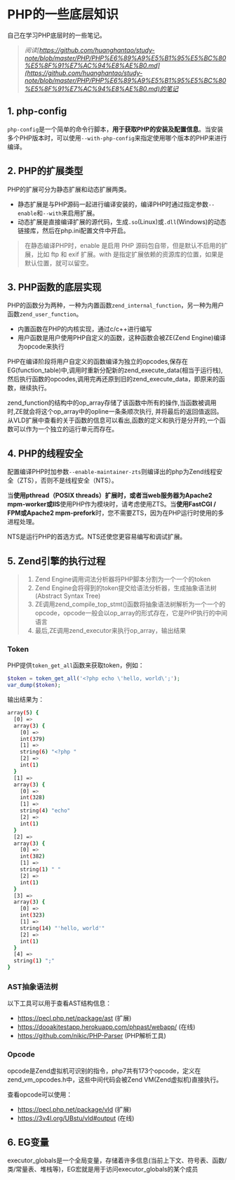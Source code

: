 # PHP的一些底层知识

自己在学习PHP底层时的一些笔记。

<!-- more -->

> *阅读[https://github.com/huanghantao/study-note/blob/master/PHP/PHP%E6%89%A9%E5%B1%95%E5%BC%80%E5%8F%91%E7%AC%94%E8%AE%B0.md](https://github.com/huanghantao/study-note/blob/master/PHP/PHP%E6%89%A9%E5%B1%95%E5%BC%80%E5%8F%91%E7%AC%94%E8%AE%B0.md)的笔记*

## 1. php-config

`php-config`是一个简单的命令行脚本，**用于获取PHP的安装及配置信息**。当安装多个PHP版本时，可以使用`--with-php-config`来指定使用哪个版本的PHP来进行编译。

## 2. PHP的扩展类型

PHP的扩展可分为静态扩展和动态扩展两类。

* 静态扩展是与PHP源码一起进行编译安装的，编译PHP时通过指定参数`--enable`和`--with`来启用扩展。
* 动态扩展是直接编译扩展的源代码，生成`.so`(Linux)或`.dll`(Windows)的动态链接库，然后在php.ini配置文件中开启。

> 在静态编译PHP时，enable 是启用 PHP 源码包自带，但是默认不启用的扩展，比如 ftp 和 exif 扩展。with 是指定扩展依赖的资源库的位置，如果是默认位置，就可以留空。

## 3. PHP函数的底层实现

PHP的函数分为两种，一种为内置函数`zend_internal_function`，另一种为用户函数`zend_user_function`。

* 内置函数在PHP的内核实现，通过c/c++进行编写
* 用户函数是用户使用PHP自定义的函数，这种函数会被ZE(Zend Engine)编译为opcode来执行

PHP在编译阶段将用户自定义的函数编译为独立的opcodes,保存在EG(function_table)中,调用时重新分配新的zend_execute_data(相当于运行栈),然后执行函数的opcodes,调用完再还原到旧的zend_execute_data，即原来的函数，继续执行。

zend_function的结构中的op_array存储了该函数中所有的操作,当函数被调用时,ZE就会将这个op_array中的opline一条条顺次执行, 并将最后的返回值返回。 从VLD扩展中查看的关于函数的信息可以看出,函数的定义和执行是分开的,一个函数可以作为一个独立的运行单元而存在。

## 4. PHP的线程安全

配置编译PHP时加参数`--enable-maintainer-zts`则编译出的php为Zend线程安全（ZTS），否则不是线程安全（NTS）。

当**使用pthread（POSIX threads）扩展时，或者当web服务器为Apache2 mpm-worker或IIS**使用PHP作为模块时，请考虑使用ZTS。当**使用FastCGI / FPM或Apache2 mpm-prefork**时，您不需要ZTS，因为在PHP运行时使用的多进程处理。

NTS是运行PHP的首选方式。NTS还使您更容易编写和调试扩展。

## 5. Zend引擎的执行过程

> 1. Zend Engine调用词法分析器将PHP脚本分割为一个一个的token
> 2. Zend Engine会将得到的token提交给语法分析器，生成抽象语法树(Abstract Syntax Tree)
> 3. ZE调用zend_compile_top_stmt()函数将抽象语法树解析为一个一个的opcode，opcode一般会以op_array的形式存在，它是PHP执行的中间语言
> 4. 最后,ZE调用zend_executor来执行op_array，输出结果

### Token

PHP提供`token_get_all`函数来获取token，例如：

```php
$token = token_get_all('<?php echo \'hello, world\';');
var_dump($token);
```

输出结果为：

```sh
array(5) {
  [0] =>
  array(3) {
    [0] =>
    int(379)
    [1] =>
    string(6) "<?php "
    [2] =>
    int(1)
  }
  [1] =>
  array(3) {
    [0] =>
    int(328)
    [1] =>
    string(4) "echo"
    [2] =>
    int(1)
  }
  [2] =>
  array(3) {
    [0] =>
    int(382)
    [1] =>
    string(1) " "
    [2] =>
    int(1)
  }
  [3] =>
  array(3) {
    [0] =>
    int(323)
    [1] =>
    string(14) "'hello, world'"
    [2] =>
    int(1)
  }
  [4] =>
  string(1) ";"
}
```

### AST抽象语法树

以下工具可以用于查看AST结构信息：

* https://pecl.php.net/package/ast  (扩展)
* https://dooakitestapp.herokuapp.com/phpast/webapp/ (在线)
* https://github.com/nikic/PHP-Parser (PHP解析工具)


### Opcode

opcode是Zend虚拟机可识别的指令，php7共有173个opcode，定义在zend_vm_opcodes.h中，这些中间代码会被Zend VM(Zend虚拟机)直接执行。

查看opcode可以使用：

* https://pecl.php.net/package/vld (扩展)
* https://3v4l.org/UBstu/vld#output (在线)

## 6. EG变量

executor_globals是一个全局变量，存储着许多信息(当前上下文、符号表、函数/类/常量表、堆栈等)，EG宏就是用于访问executor_globals的某个成员
